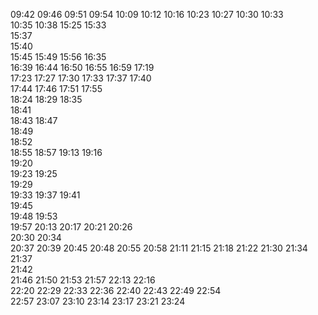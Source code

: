 
09:42 
09:46 
09:51 
09:54 
10:09 
10:12 
10:16 
10:23 
10:27 
10:30 
10:33  
10:35 
10:38
15:25 
15:33  
15:37  
15:40  
15:45 
15:49 
15:56 
16:35  
16:39 
16:44 
16:50 
16:55 
16:59 
17:19  
17:23 
17:27 
17:30 
17:33 
17:37 
17:40  
17:44 
17:46 
17:51 
17:55  
18:24 
18:29 
18:35  
18:41  
18:43 
18:47  
18:49  
18:52  
18:55 
18:57 
19:13 
19:16  
19:20  
19:23 
19:25  
19:29  
19:33 
19:37 
19:41  
19:45  
19:48
19:53  
19:57 
20:13 
20:17 
20:21 
20:26  
20:30 
20:34  
20:37 
20:39 
20:45
20:48 
20:55 
20:58 
21:11
21:15 
21:18 
21:22 
21:30 
21:34
21:37  
21:42  
21:46 
21:50
21:53 
21:57 
22:13
22:16  
22:20 
22:29 
22:33
22:36
22:40 
22:43 
22:49 
22:54  
22:57
23:07
23:10
23:14
23:17
23:21
23:24